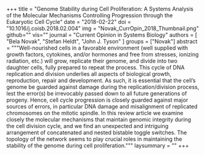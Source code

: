 +++
title = "Genome Stability during Cell Proliferation: A Systems Analysis of the Molecular Mechanisms Controlling Progression 
         through the Eukaryotic Cell Cycle"
date = "2018-02-22"
doi = "10.1016/j.coisb.2018.02.004"
img = "Novak_CurrOpin_2018_Thumbnail.png"
github=""
vis=""
journal = "Current Opinion in Systems Biology"
authors = [
  "Bela Novak",
  "Stefan Heldt",
  "John J. Tyson"
]
groups = ["Novak"]
abstract = """Well-nourished cells in a favorable environment (well supplied with growth factors, cytokines, and/or hormones 
  and free from stresses, ionizing radiation, etc.) will grow, replicate their genome, and divide into two daughter cells, 
  fully prepared to repeat the process. This cycle of DNA replication and division underlies all aspects of biological growth, 
  reproduction, repair and development. As such, it is essential that the cell’s genome be guarded against damage during the 
  replication/division process, lest the error(s) be irrevocably passed down to all future generations of progeny. Hence, cell 
  cycle progression is closely guarded against major sources of errors, in particular DNA damage and misalignment of replicated 
  chromosomes on the mitotic spindle. In this review article we examine closely the molecular mechanisms that maintain genomic 
  integrity during the cell division cycle, and we find an unexpected and intriguing arrangement of concatenated and nested 
  bistable toggle switches. The topology of the network seems to play crucial roles in maintaining the stability of the genome 
  during cell proliferation."""
laysummary = ""
+++
